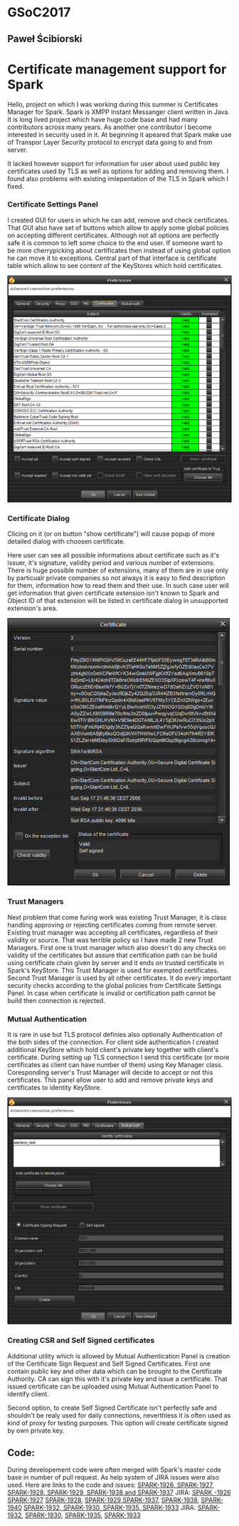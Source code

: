 # GSoC2017

## Paweł Ścibiorski 

# Certificate management support for Spark

Hello, project on which I was working during this summer is Certificates Manager for Spark. Spark is XMPP Instant Messanger client written in Java. It is long lived project which have huge code base and had many contributors across many years. As another one contributor I become interested in security used in it. At beginning it apeared that Spark make use of Transpor Layer Security protocol to encrypt data going to and from server. 

It lacked however support for information for user about used public key certificates used by TLS as well as options for adding and removing them. I found also problems with existing imlepentation of the TLS in Spark which I fixed. 

### Certificate Settings Panel

I created GUI for users in which he can add, remove and check certificates. That GUI also have set of buttons which allow to apply some global policies on accepting different certificates. Although not all options are perfectly safe it is common to left some choice to the end user. If someone want to be more cherrypicking about certificates then instead of using global option he can move it to exceptions. Central part of that interface is certificate table which allow to see content of the KeyStores which hold certificates. 

![Spark_certificate_panel](https://github.com/Alameyo/GSoC2017/blob/master/Spark_Certificates_Panel.png)

### Certificate Dialog

Clicing on it (or on button "show certificate") will cause popup of more detailed dialog with choosen certificate.

Here user can see all possible informations about certificate such as it's issuer, it's signature, validity period and various number of extensions. There is huge possible number of extensions, many of them are in use only by particualr private companies so not always it is easy to find description for them, information how to read them and their use. In such case user will get information that given certificate extension isn't known to Spark and Object ID of that extension will be listed in certificate dialog in unsupported extension's area.

![Spark_certificate_dialog](https://github.com/Alameyo/GSoC2017/blob/master/Spark_Certificate_Dialog.png)

### Trust Managers

Next problem that come furing work was existing Trust Manager, it is class handling approving or rejecting certificates coming from remote server. Existing trust manager was accepting all certificates, regardless of their validity or source. That was terrible policy so I have made 2 new Trust Managers. First one is trust manager which also doesn't do any checks on validity of the certificates but assure that certification path can be build using certificate chain given by server and it ends on trusted certificate in Spark's KeyStore. This Trust Manager is used for exempted certificates. Second Trust Manager is used by all other certificates. It do every important security checks according to the global policies from Certificate Settings Panel. In case when certificate is invalid or certification path cannot be build then connection is rejected.

### Mutual Authentication

It is rare in use but TLS protocol definies also optionally Authentication of the both sides of the connection. For client side authentication I created additional KeyStore which hold client's private key together with client's certificate. During setting up TLS connection I send this certificate (or more certificates as client can have number of them) using Key Manager class. Coresponding server's Trust Manager will decide to accept or not this certificates. This panel allow user to add and remove private keys and certificates to identity KeyStore.

![Spark_Mutual_Auth_panel](https://github.com/Alameyo/GSoC2017/blob/master/Spark_Mutual_Auth_Panel.png)

### Creating CSR and Self Signed certificates

Additional utility which is allowed by Mutual Authentication Panel is creation of the Certificate Sign Request and Self Signed Certificates. First one contain public key and other data which can be brought to the Certificate Authority. CA can sign this with it's private key and issue a certificate. That issued certificate can be uploaded using Mutual Authentication Panel to identify client. 

Second option, to create Self Signed Certificate isn't perfectly safe and shouldn't be realy used for daily connections, neverthless it is often used as kind of proxy for testing purposes. This option will create certificate signed by own private key.

## Code:
During developement code were often merged with Spark's master code base in number of pull request. As help system of JIRA issues were also used. Here are links to the code and issues:
[SPARK-1926, SPARK-1927, SPARK-1928, SPARK-1929, SPARK-1938 and SPARK-1937](https://github.com/igniterealtime/Spark/pull/344) JIRA: [SPARK -1926](https://issues.igniterealtime.org/browse/SPARK-1926) [SPARK-1927](https://issues.igniterealtime.org/browse/SPARK-1927) [SPARK-1928](https://issues.igniterealtime.org/browse/SPARK-1928), [SPARK-1929](https://issues.igniterealtime.org/browse/SPARK-1929),[SPARK-1937](https://issues.igniterealtime.org/browse/SPARK-1937), [SPARK-1938](https://issues.igniterealtime.org/browse/SPARK-1938), [SPARK-1940](https://issues.igniterealtime.org/browse/SPARK-1940)
[SPARK-1932, SPARK-1930, SPARK-1935, SPARK-1933](https://github.com/igniterealtime/Spark/pull/345) JIRA: [SPARK-1932](https://issues.igniterealtime.org/browse/SPARK-1932), [SPARK-1930](https://issues.igniterealtime.org/browse/SPARK-1930), [SPARK-1935](https://issues.igniterealtime.org/browse/SPARK-1935), [SPARK-1933](https://issues.igniterealtime.org/browse/SPARK-1933)

